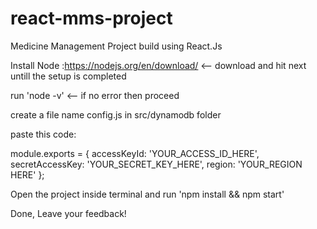 # react-mms-project
Medicine Management Project build using React.Js

Install Node :https://nodejs.org/en/download/ <-- download and hit next untill the setup is completed

run 'node -v' <-- if no error then proceed

create a file name config.js in src/dynamodb folder

paste this code:

module.exports = {
    accessKeyId: 'YOUR_ACCESS_ID_HERE',
    secretAccessKey: 'YOUR_SECRET_KEY_HERE',
    region: 'YOUR_REGION HERE'
};

Open the project inside terminal and run 'npm install && npm start'

Done, Leave your feedback!
